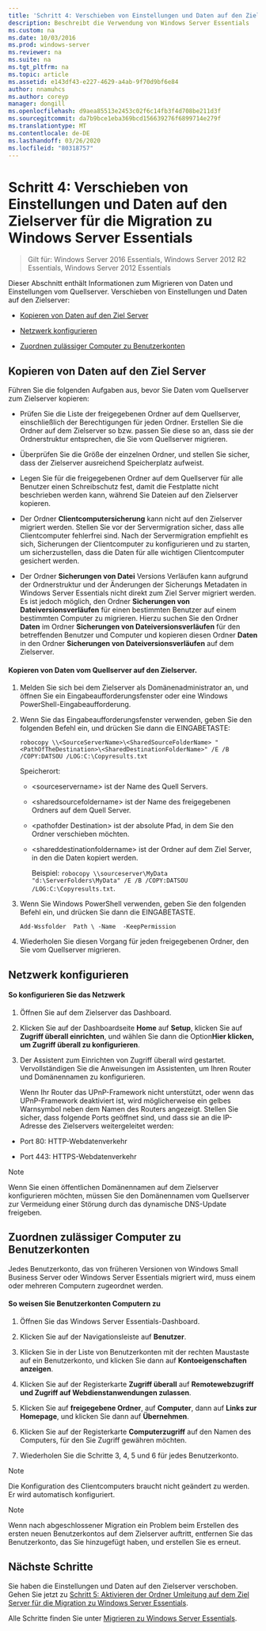 ```yaml
---
title: 'Schritt 4: Verschieben von Einstellungen und Daten auf den Zielserver für die Migration zu Windows Server Essentials'
description: Beschreibt die Verwendung von Windows Server Essentials
ms.custom: na
ms.date: 10/03/2016
ms.prod: windows-server
ms.reviewer: na
ms.suite: na
ms.tgt_pltfrm: na
ms.topic: article
ms.assetid: e143df43-e227-4629-a4ab-9f70d9bf6e84
author: nnamuhcs
ms.author: coreyp
manager: dongill
ms.openlocfilehash: d9aea85513e2453c02f6c14fb3f4d708be211d3f
ms.sourcegitcommit: da7b9bce1eba369bcd156639276f6899714e279f
ms.translationtype: MT
ms.contentlocale: de-DE
ms.lasthandoff: 03/26/2020
ms.locfileid: "80318757"
---
```

# <a name="step-4-move-settings-and-data-to-the-destination-server-for-windows-server-essentials-migration"></a>Schritt 4: Verschieben von Einstellungen und Daten auf den Zielserver für die Migration zu Windows Server Essentials

>Gilt für: Windows Server 2016 Essentials, Windows Server 2012 R2 Essentials, Windows Server 2012 Essentials

Dieser Abschnitt enthält Informationen zum Migrieren von Daten und Einstellungen vom Quellserver. Verschieben von Einstellungen und Daten auf den Zielserver:  
  
-   [Kopieren von Daten auf den Ziel Server](Step-4--Move-settings-and-data-to-the-Destination-Server-for-Windows-Server-Essentials-migration.md#BKMK_CopyData)  
  
-   [Netzwerk konfigurieren](Step-4--Move-settings-and-data-to-the-Destination-Server-for-Windows-Server-Essentials-migration.md#BKMK_Network)  
  
-   [Zuordnen zulässiger Computer zu Benutzerkonten](Step-4--Move-settings-and-data-to-the-Destination-Server-for-Windows-Server-Essentials-migration.md#BKMK_MapPermittedComputers)  
  
##  <a name="copy-data-to-the-destination-server"></a><a name="BKMK_CopyData"></a>Kopieren von Daten auf den Ziel Server  
 Führen Sie die folgenden Aufgaben aus, bevor Sie Daten vom Quellserver zum Zielserver kopieren:  
  
-   Prüfen Sie die Liste der freigegebenen Ordner auf dem Quellserver, einschließlich der Berechtigungen für jeden Ordner. Erstellen Sie die Ordner auf dem Zielserver so bzw. passen Sie diese so an, dass sie der Ordnerstruktur entsprechen, die Sie vom Quellserver migrieren.  
  
-   Überprüfen Sie die Größe der einzelnen Ordner, und stellen Sie sicher, dass der Zielserver ausreichend Speicherplatz aufweist.  
  
-   Legen Sie für die freigegebenen Ordner auf dem Quellserver für alle Benutzer einen Schreibschutz fest, damit die Festplatte nicht beschrieben werden kann, während Sie Dateien auf den Zielserver kopieren.  
  
-   Der Ordner **Clientcomputersicherung** kann nicht auf den Zielserver migriert werden. Stellen Sie vor der Servermigration sicher, dass alle Clientcomputer fehlerfrei sind. Nach der Servermigration empfiehlt es sich, Sicherungen der Clientcomputer zu konfigurieren und zu starten, um sicherzustellen, dass die Daten für alle wichtigen Clientcomputer gesichert werden.  
  
-   Der Ordner **Sicherungen von Datei** Versions Verläufen kann aufgrund der Ordnerstruktur und der Änderungen der Sicherungs Metadaten in Windows Server Essentials nicht direkt zum Ziel Server migriert werden. Es ist jedoch möglich, den Ordner **Sicherungen von Dateiversionsverläufen** für einen bestimmten Benutzer auf einem bestimmten Computer zu migrieren. Hierzu suchen Sie den Ordner **Daten** im Ordner **Sicherungen von Dateiversionsverläufen** für den betreffenden Benutzer und Computer und kopieren diesen Ordner **Daten** in den Ordner **Sicherungen von Dateiversionsverläufen** auf dem Zielserver.  
  
#### <a name="to-copy-data-from-the-source-server-to-the-destination-server"></a>Kopieren von Daten vom Quellserver auf den Zielserver.  
  
1. Melden Sie sich bei dem Zielserver als Domänenadministrator an, und öffnen Sie ein Eingabeaufforderungsfenster oder eine Windows PowerShell-Eingabeaufforderung.  
  
2. Wenn Sie das Eingabeaufforderungsfenster verwenden, geben Sie den folgenden Befehl ein, und drücken Sie dann die EINGABETASTE:  
  
   `robocopy \\<SourceServerName>\<SharedSourceFolderName> "<PathOfTheDestination>\<SharedDestinationFolderName>" /E /B /COPY:DATSOU /LOG:C:\Copyresults.txt`
  
    Speicherort:  
  
   - \<sourceservername\> ist der Name des Quell Servers.  
  
   - \<sharedsourcefoldername\> ist der Name des freigegebenen Ordners auf dem Quell Server.  
  
   - \<pathofder Destination\> ist der absolute Pfad, in dem Sie den Ordner verschieben möchten.  
  
   - \<shareddestinationfoldername\> ist der Ordner auf dem Ziel Server, in den die Daten kopiert werden.  
  
     Beispiel:  `robocopy \\sourceserver\MyData "d:\ServerFolders\MyData" /E /B /COPY:DATSOU /LOG:C:\Copyresults.txt`.  
  
3. Wenn Sie Windows PowerShell verwenden, geben Sie den folgenden Befehl ein, und drücken Sie dann die EINGABETASTE.  
  
    `Add-Wssfolder  Path \ -Name  -KeepPermission`  
  
4. Wiederholen Sie diesen Vorgang für jeden freigegebenen Ordner, den Sie vom Quellserver migrieren.  
  
##  <a name="configure-the-network"></a><a name="BKMK_Network"></a>Netzwerk konfigurieren  
  
#### <a name="to-configure-the-network"></a>So konfigurieren Sie das Netzwerk  
  
1. Öffnen Sie auf dem Zielserver das Dashboard.  
  
2. Klicken Sie auf der Dashboardseite **Home** auf **Setup**, klicken Sie auf **Zugriff überall einrichten**, und wählen Sie dann die Option**Hier klicken, um Zugriff überall zu konfigurieren**.  
  
3. Der Assistent zum Einrichten von Zugriff überall wird gestartet. Vervollständigen Sie die Anweisungen im Assistenten, um Ihren Router und Domänennamen zu konfigurieren.  
  
   Wenn Ihr Router das UPnP-Framework nicht unterstützt, oder wenn das UPnP-Framework deaktiviert ist, wird möglicherweise ein gelbes Warnsymbol neben dem Namen des Routers angezeigt. Stellen Sie sicher, dass folgende Ports geöffnet sind, und dass sie an die IP-Adresse des Zielservers weitergeleitet werden:  
  
-   Port 80: HTTP-Webdatenverkehr  
  
-   Port 443: HTTPS-Webdatenverkehr  
  
> [!NOTE]
>  Wenn Sie einen öffentlichen Domänennamen auf dem Zielserver konfigurieren möchten, müssen Sie den Domänennamen vom Quellserver zur Vermeidung einer Störung durch das dynamische DNS-Update freigeben.  
  
##  <a name="map-permitted-computers-to-user-accounts"></a><a name="BKMK_MapPermittedComputers"></a>Zuordnen zulässiger Computer zu Benutzerkonten  
 Jedes Benutzerkonto, das von früheren Versionen von Windows Small Business Server oder Windows Server Essentials migriert wird, muss einem oder mehreren Computern zugeordnet werden.  
  
#### <a name="to-map-user-accounts-to-computers"></a>So weisen Sie Benutzerkonten Computern zu  
  
1.  Öffnen Sie das Windows Server Essentials-Dashboard.  
  
2.  Klicken Sie auf der Navigationsleiste auf **Benutzer**.  
  
3.  Klicken Sie in der Liste von Benutzerkonten mit der rechten Maustaste auf ein Benutzerkonto, und klicken Sie dann auf **Kontoeigenschaften anzeigen**.  
  
4.  Klicken Sie auf der Registerkarte **Zugriff überall** auf **Remotewebzugriff und Zugriff auf Webdienstanwendungen zulassen**.  
  
5.  Klicken Sie auf **freigegebene Ordner**, auf **Computer**, dann auf **Links zur Homepage**, und klicken Sie dann auf **Übernehmen**.  
  
6.  Klicken Sie auf der Registerkarte **Computerzugriff** auf den Namen des Computers, für den Sie Zugriff gewähren möchten.  
  
7.  Wiederholen Sie die Schritte 3, 4, 5 und 6 für jedes Benutzerkonto.  
  
> [!NOTE]
>  Die Konfiguration des Clientcomputers braucht nicht geändert zu werden. Er wird automatisch konfiguriert.  
  
> [!NOTE]
>  Wenn nach abgeschlossener Migration ein Problem beim Erstellen des ersten neuen Benutzerkontos auf dem Zielserver auftritt, entfernen Sie das Benutzerkonto, das Sie hinzugefügt haben, und erstellen Sie es erneut.  
  
## <a name="next-steps"></a>Nächste Schritte  
 Sie haben die Einstellungen und Daten auf den Zielserver verschoben. Gehen Sie jetzt zu [Schritt 5: Aktivieren der Ordner Umleitung auf dem Ziel Server für die Migration zu Windows Server Essentials](Step-5--Enable-folder-redirection-on-the-Destination-Server-for-Windows-Server-Essentials-migration.md).  
  

Alle Schritte finden Sie unter [Migrieren zu Windows Server Essentials](Migrate-from-Previous-Versions-to-Windows-Server-Essentials-or-Windows-Server-Essentials-Experience.md).

